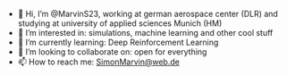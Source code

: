- 👋 Hi, I’m @MarvinS23, working at german aerospace center (DLR) and studying at university of applied sciences Munich (HM)
- 👀 I’m interested in: simulations, machine learning and other cool stuff
- 🌱 I’m currently learning: Deep Reinforcement Learning
- 💞️ I’m looking to collaborate on: open for everything
- 📫 How to reach me: SimonMarvin@web.de

<!---
MarvinS23/MarvinS23 is a ✨ special ✨ repository because its `README.md` (this file) appears on your GitHub profile.
You can click the Preview link to take a look at your changes.
--->
